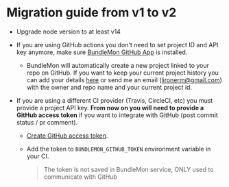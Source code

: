 # Migration guide from v1 to v2

- Upgrade node version to at least v14

- If you are using GitHub actions you don't need to set project ID and API key anymore, make sure [BundleMon GitHub App](https://github.com/apps/bundlemon) is installed.

  - BundleMon will automatically create a new project linked to your repo on GitHub. If you want to keep your current project history you can add your details [here](https://github.com/LironEr/bundlemon/issues/125) or send me an email (lironerm@gmail.com) with the owner and repo name and your current project id.

- If you are using a different CI provider (Travis, CircleCI, etc) you must provide a project API key. **From now on you will need to provide a GitHub access token** if you want to integrate with GitHub (post commit status / pr comment).

  - [Create GitHub access token](https://docs.github.com/en/authentication/keeping-your-account-and-data-secure/creating-a-personal-access-token).

  - Add the token to `BUNDLEMON_GITHUB_TOKEN` environment variable in your CI.

    > The token is not saved in BundleMon service, ONLY used to communicate with GitHub
